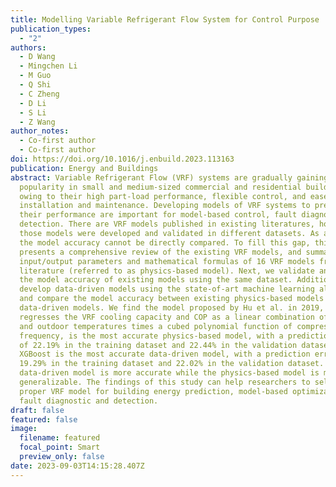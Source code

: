 ```yaml
---
title: Modelling Variable Refrigerant Flow System for Control Purpose
publication_types:
  - "2"
authors:
  - D Wang
  - Mingchen Li
  - M Guo
  - Q Shi
  - C Zheng
  - D Li
  - S Li
  - Z Wang
author_notes:
  - Co-first author
  - Co-first author
doi: https://doi.org/10.1016/j.enbuild.2023.113163
publication: Energy and Buildings
abstract: Variable Refrigerant Flow (VRF) systems are gradually gaining
  popularity in small and medium-sized commercial and residential buildings
  owing to their high part-load performance, flexible control, and ease of
  installation and maintenance. Developing models of VRF systems to predict
  their performance are important for model-based control, fault diagnostic and
  detection. There are VRF models published in existing literatures, however
  those models were developed and validated in different datasets. As a result,
  the model accuracy cannot be directly compared. To fill this gap, this paper
  presents a comprehensive review of the existing VRF models, and summarizes the
  input/output parameters and mathematical formulas of 16 VRF models from
  literature (referred to as physics-based model). Next, we validate and compare
  the model accuracy of existing models using the same dataset. Additionally, we
  develop data-driven models using the state-of-art machine learning algorithms,
  and compare the model accuracy between existing physics-based models with
  data-driven models. We find the model proposed by Hu et al. in 2019, which
  regresses the VRF cooling capacity and COP as a linear combination of indoor
  and outdoor temperatures times a cubed polynomial function of compressor
  frequency, is the most accurate physics-based model, with a prediction error
  of 22.19% in the training dataset and 22.44% in the validation dataset.
  XGBoost is the most accurate data-driven model, with a prediction error of
  19.29% in the training dataset and 22.02% in the validation dataset. The
  data-driven model is more accurate while the physics-based model is more
  generalizable. The findings of this study can help researchers to select the
  proper VRF model for building energy prediction, model-based optimization, and
  fault diagnostic and detection.
draft: false
featured: false
image:
  filename: featured
  focal_point: Smart
  preview_only: false
date: 2023-09-03T14:15:28.407Z
---
```

